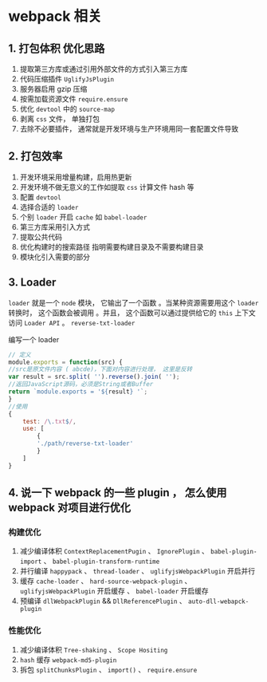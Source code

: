 # webpack 相关

## 1. 打包体积 优化思路

1. 提取第三⽅库或通过引用外部⽂件的⽅式引⼊第三⽅库
2. 代码压缩插件 `UglifyJsPlugin`
3. 服务器启用 gzip 压缩
4. 按需加载资源⽂件 `require.ensure`
5. 优化 `devtool` 中的 `source-map`
6. 剥离 `css` ⽂件， 单独打包
7. 去除不必要插件， 通常就是开发环境与生产环境用同⼀套配置⽂件导致

## 2. 打包效率

1. 开发环境采用增量构建，启用热更新
2. 开发环境不做无意义的工作如提取 `css` 计算文件 hash 等
3. 配置 `devtool`
4. 选择合适的 `loader`
5. 个别 `loader` 开启 `cache` 如 `babel-loader`
6. 第三方库采用引⼊方式
7. 提取公共代码
8. 优化构建时的搜索路径 指明需要构建目录及不需要构建目录
9. 模块化引⼊需要的部分

## 3. Loader

`loader` 就是⼀个 `node` 模块， 它输出了⼀个函数 。当某种资源需要用这个 `loader` 转换时， 这个函数会被调用 。并且， 这个函数可以通过提供给它的 `this` 上下文访问 `Loader API` 。 `reverse-txt-loader`

编写⼀个 loader

```js
// 定义
module.exports = function(src) {
//src是原文件内容 ( abcde)，下面对内容进行处理， 这里是反转
var result = src.split( '').reverse().join( '');
//返回JavaScript源码，必须是String或者Buffer
return `module.exports = '${result} '`;
}
//使用
{
    test: /\.txt$/,
    use: [
        {
        './path/reverse-txt-loader'
        }
    ]
}
```

## 4. 说⼀下 webpack 的⼀些 plugin ， 怎么使用 webpack 对项目进行优化

### 构建优化

1. 减少编译体积 `ContextReplacementPugin` 、 `IgnorePlugin` 、 `babel-plugin-import` 、 `babel-plugin-transform-runtime`
2. 并行编译 `happypack` 、 `thread-loader` 、 `uglifyjsWebpackPlugin` 开启并行
3. 缓存 `cache-loader` 、 `hard-source-webpack-plugin` 、 `uglifyjsWebpackPlugin` 开启缓存 、 `babel-loader` 开启缓存
4. 预编译 `dllWebpackPlugin` && `DllReferencePlugin` 、 `auto-dll-webapck-plugin`

### 性能优化

1. 减少编译体积 `Tree-shaking` 、 `Scope Hositing`
2. `hash` 缓存 `webpack-md5-plugin`
3. 拆包 `splitChunksPlugin` 、 `import()` 、 `require.ensure`
